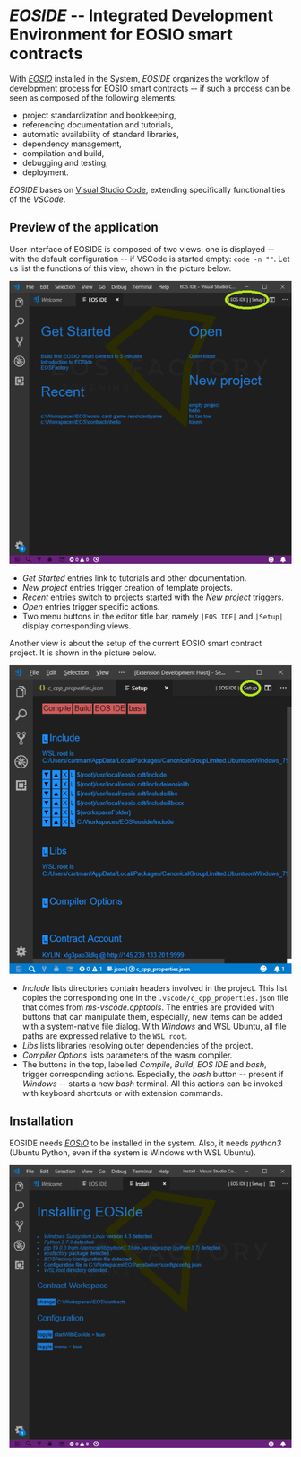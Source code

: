 # *EOSIDE* -- Integrated Development Environment for EOSIO smart contracts

 With [*EOSIO*](https://github.com/eosio) installed in the System, *EOSIDE* organizes the workflow of development process for EOSIO smart contracts -- if such a process can be seen as composed of the following elements:

* project standardization and bookkeeping,
* referencing documentation and tutorials,
* automatic availability of standard libraries,
* dependency management,
* compilation and build,
* debugging and testing,
* deployment.

*EOSIDE* bases on [Visual Studio Code](https://code.visualstudio.com/), extending specifically functionalities of the *VSCode*.

## Preview of the application

User interface of EOSIDE is composed of two views: one is displayed -- with the default configuration -- if VSCode is started empty: `code -n ""`. Let us list the functions of this view, shown in the picture below.

![Get Started view](docs/images/get_started.png)

* *Get Started* entries link to tutorials and other documentation.
* *New project* entries trigger creation of template projects.
* *Recent* entries switch to projects started with the *New project* triggers.
* *Open* entries trigger specific actions.
* Two menu buttons in the editor title bar, namely `|EOS IDE|` and `|Setup|` display corresponding views.


Another view is about the setup of the current EOSIO smart contract project. It is shown in the picture below.

![Setup view](docs/images/setup.png)

* *Include* lists directories contain headers involved in the project. This list copies the corresponding one in the `.vscode/c_cpp_properties.json` file that comes from *ms-vscode.cpptools*. The entries are provided with buttons that can manipulate them, especially, new items can be added with a system-native file dialog. With *Windows* and WSL Ubuntu, all file paths are expressed relative to the `WSL root`.
* *Libs* lists libraries resolving outer dependencies of the project.
* *Compiler Options* lists parameters of the wasm compiler.
* The buttons in the top, labelled *Compile*, *Build*, *EOS IDE* and *bash*, trigger corresponding actions. Especially, the *bash* button -- present if *Windows* -- starts a new *bash* terminal. All this actions can be invoked with keyboard shortcuts or with extension commands.

## Installation

EOSIDE needs [*EOSIO*](https://github.com/eosio) to be installed in the system. Also, it needs *python3* (Ubuntu Python, even if the system is Windows with WSL Ubuntu).

![Setup view](docs/images/install.png)

